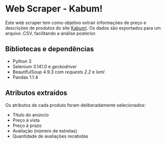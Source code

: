 # Web Scraper - Kabum!

Este web scraper tem como objetivo extrair informações de preço e descrições de produtos do site [Kabum!](https://www.kabum.com.br). Os dados são exportados para um arquivo .CSV, facilitando a análise posterior.

## Bibliotecas e dependências

- Python 3
- Selenium 3.141.0 e *geckodriver*
- BeautifulSoup 4.9.3 com *requests 2.2* e *lxml*
- Pandas 1.1.4

## Atributos extraídos

Os atributos de cada produto foram deliberadamente selecionados:

- Título do anúncio
- Preço à vista
- Preço à prazo
- Avaliação (número de estrelas)
- Quantidade de avaliações recebidas